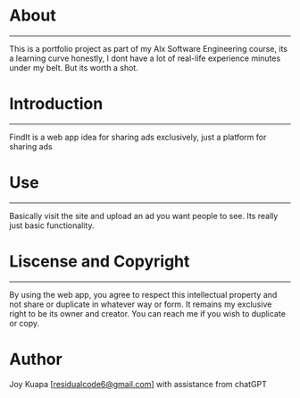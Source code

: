 # About
---
This is a portfolio project as part of my Alx Software Engineering course, its a learning curve honestly, I dont have a lot of real-life experience minutes under my belt. But its worth a shot.

# Introduction
---
FindIt is a web app idea for sharing ads exclusively, just a platform for sharing ads

# Use
---
Basically  visit the site and upload an ad you want people to see. Its really just basic functionality.

# Liscense and Copyright
---
By using the web app, you agree to respect this intellectual property and not share or duplicate in whatever way or form. It remains my exclusive right to be its owner and creator.
You can reach me if you wish to duplicate or copy.

# Author
Joy Kuapa [residualcode6@gmail.com] with assistance from chatGPT
